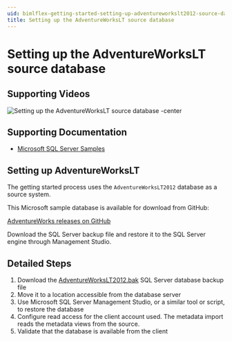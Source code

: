 ```yaml
---
uid: bimlflex-getting-started-setting-up-adventureworkslt2012-source-database
title: Setting up the AdventureWorksLT source database
---
```

# Setting up the AdventureWorksLT source database

## Supporting Videos

![Setting up the AdventureWorksLT source database -center](https://www.youtube.com/watch?v=_XW_tqP_4lo?rel=0&autoplay=0 "Setting up the AdventureWorksLT source database")

## Supporting Documentation

* [Microsoft SQL Server Samples](https://github.com/Microsoft/sql-server-samples)

## Setting up AdventureWorksLT

The getting started process uses the `AdventureWorksLT2012` database as a source system.

This Microsoft sample database is available for download from GitHub:

[AdventureWorks releases on GitHub](https://github.com/Microsoft/sql-server-samples/releases/tag/adventureworks)

Download the SQL Server backup file and restore it to the SQL Server engine through Management Studio.

## Detailed Steps

1. Download the [AdventureWorksLT2012.bak](https://github.com/Microsoft/sql-server-samples/releases/download/adventureworks/AdventureWorksLT2012.bak) SQL Server database backup file
1. Move it to a location accessible from the database server
1. Use Microsoft SQL Server Management Studio, or a similar tool or script, to restore the database
1. Configure read access for the client account used. The metadata import reads the metadata views from the source.
1. Validate that the database is available from the client
